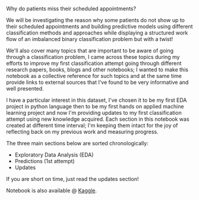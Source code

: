 Why do patients miss their scheduled appointments?

We will be investigating the reason why some patients do not show up to their scheduled appointments and building predictive models using different classification methods and approaches while displaying a structured work flow of an imbalanced binary classification problem but with a twist! 

We'll also cover many topics that are important to be aware of going through a classification problem, I came across these topics during my efforts to improve my first classification attempt going through different research papers, books, blogs and other notebooks; I wanted to make this notebook as a collective reference for such topics and at the same time provide links to external sources that I've found to be very informative and well presented.

I have a particular interest in this dataset, I've chosen it to be my first EDA project in python language then to be my first hands on applied machine learning project and now I'm providing updates to my first classification attempt using new knowledge acquired. Each section in this notebook was created at different time interval; I'm keeping them intact for the joy of reflecting back on my previous work and measuring progress.

The three main sections below are sorted chronologically:

- Exploratory Data Analysis (EDA)
- Predictions (1st attempt)
- Updates

If you are short on time, just read the updates section!

Notebook is also available @ [Kaggle](https://www.kaggle.com/amrmuhammad/no-shows-eda-and-predictions-who-s-to-blame).
